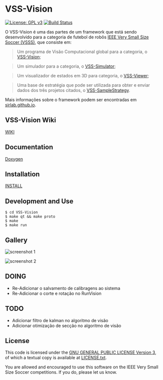 VSS-Vision 
==========
[![License: GPL v3](https://img.shields.io/badge/License-GPL%20v3-blue.svg)][gpl3]
[![Build Status](https://travis-ci.org/SIRLab/VSS-Vision.svg?branch=master)][travis]


O VSS-Vision é uma das partes de um framework que está sendo desenvolvido para a categoria de futebol de robôs [IEEE Very Small Size Soccer (VSSS)][vss], que consiste em:

> Um programa de Visão Computacional global para a categoria, o [VSS-Vision][vss-vision];

> Um simulador para a categoria, o [VSS-Simulator][vss-simulator];

> Um visualizador de estados em 3D para categoria, o [VSS-Viewer][vss-viewer];

> Uma base de estratégia que pode ser utilizada para obter e enviar dados dos três projetos citados, o [VSS-SampleStrategy][vss-sample].

Mais informações sobre o framework podem ser encontradas em [sirlab.github.io][sirlab_site].


VSS-Vision Wiki
---------------
[WIKI][wiki]

Documentation
-------------
[Doxygen][doxygen]

Installation
------------
[INSTALL][install]


Development and Use
-------------------
```
$ cd VSS-Vision
$ make qt && make proto
$ make
$ make run
```


Gallery
-------
![screenshot 1](https://raw.githubusercontent.com/SIRLab/VSS-Vision/master/images/top2.png)

![screenshot 2](https://raw.githubusercontent.com/SIRLab/VSS-Vision/master/images/top.png)


DOING
-----
* Re-Adicionar o salvamento de calibragens ao sistema
* Re-Adicionar o corte e rotação no RunVision

TODO	
----
* Adicionar filtro de kalman no algoritmo de visão
* Adicionar otimização de secção no algoritmo de visão



License
-------

This code is licensed under the [GNU GENERAL PUBLIC LICENSE Version 3][gpl3], of which a textual copy is available at [LICENSE.txt](LICENSE.txt).

You are allowed and encouraged to use this software on the IEEE Very Small Size Soccer competitions.  If you do, please let us know.

[sirface]: https://www.facebook.com/sirlab.faeterj/
[siryou]: https://www.youtube.com/channel/UCLXQhza5oA2EJYsYDbr41ZQ
[sirlink]: https://www.linkedin.com/company/sir-lab
[sirlab_site]: http://sirlab.github.io/vss.html

[vss-vision]: https://github.com/SIRLab/VSS-Vision
[vss-simulator]: https://github.com/SIRLab/VSS-Simulator
[vss-viewer]: https://github.com/SIRLab/VSS-Viewer
[vss-sample]: https://github.com/SIRLab/VSS-SampleStrategy

[gpl3]: http://www.gnu.org/licenses/gpl-3.0/
[vss]: http://www.cbrobotica.org/
[travis]: https://travis-ci.org/SIRLab/VSS-Vision

[install]: https://github.com/SIRLab/VSS-Vision/blob/master/INSTALL.md
[wiki]: https://github.com/SIRLab/VSS-Vision/wiki
[doxygen]: http://sirlab.github.io/VSS-Vision







